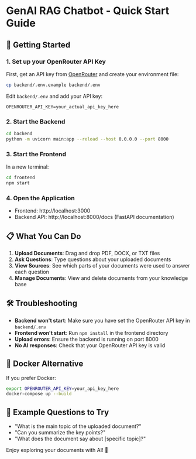 # GenAI RAG Chatbot - Quick Start Guide

## 🚀 Getting Started

### 1. Set up your OpenRouter API Key

First, get an API key from [OpenRouter](https://openrouter.ai/keys) and create your environment file:

```bash
cp backend/.env.example backend/.env
```

Edit `backend/.env` and add your API key:
```
OPENROUTER_API_KEY=your_actual_api_key_here
```

### 2. Start the Backend

```bash
cd backend
python -m uvicorn main:app --reload --host 0.0.0.0 --port 8000
```

### 3. Start the Frontend

In a new terminal:
```bash
cd frontend
npm start
```

### 4. Open the Application

- Frontend: http://localhost:3000
- Backend API: http://localhost:8000/docs (FastAPI documentation)

## 📋 What You Can Do

1. **Upload Documents**: Drag and drop PDF, DOCX, or TXT files
2. **Ask Questions**: Type questions about your uploaded documents
3. **View Sources**: See which parts of your documents were used to answer each question
4. **Manage Documents**: View and delete documents from your knowledge base

## 🛠️ Troubleshooting

- **Backend won't start**: Make sure you have set the OpenRouter API key in `backend/.env`
- **Frontend won't start**: Run `npm install` in the frontend directory
- **Upload errors**: Ensure the backend is running on port 8000
- **No AI responses**: Check that your OpenRouter API key is valid

## 🐳 Docker Alternative

If you prefer Docker:

```bash
export OPENROUTER_API_KEY=your_api_key_here
docker-compose up --build
```

## 📝 Example Questions to Try

- "What is the main topic of the uploaded document?"
- "Can you summarize the key points?"
- "What does the document say about [specific topic]?"

Enjoy exploring your documents with AI! 🎉
